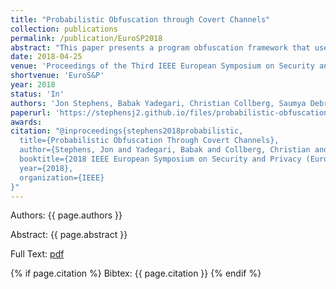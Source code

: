 ```yaml
---
title: "Probabilistic Obfuscation through Covert Channels"
collection: publications
permalink: /publication/EuroSP2018
abstract: "This paper presents a program obfuscation framework that uses covert channels through the program's execution environment to obfuscate information flow through the program. Unlike prior works on obfuscation, the use of covert channels removes visible information flows from the computation of the program and reroutes them through the program's runtime system and/or the operating system. This renders these information flows, and the corresponding control and data dependencies, invisible to program analysis tools such as symbolic execution engines. Additionally, we present the idea of probabilistic obfuscation which uses imperfect covert channels to leak information with some probabilistic guarantees. Experimental evaluation of our approach against state of the art detection and analysis techniques show the engines are not well-equipped to handle these obfuscations, particularly those of the probabilistic variety."
date: 2018-04-25
venue: 'Proceedings of the Third IEEE European Symposium on Security and Privacy'
shortvenue: 'EuroS&P'
year: 2018
status: 'In'
authors: 'Jon Stephens, Babak Yadegari, Christian Collberg, Saumya Debray, Carlos Scheidegger'
paperurl: 'https://stephensj2.github.io/files/probabilistic-obfuscation-covert.pdf'
awards:
citation: "@inproceedings{stephens2018probabilistic,
  title={Probabilistic Obfuscation Through Covert Channels},
  author={Stephens, Jon and Yadegari, Babak and Collberg, Christian and Debray, Saumya and Scheidegger, Carlos},
  booktitle={2018 IEEE European Symposium on Security and Privacy (EuroS\&P)},
  year={2018},
  organization={IEEE}
}"
---
```


Authors: {{ page.authors }}

Abstract: {{ page.abstract }}

Full Text: [pdf]({{page.paperurl}})

{% if page.citation %}
Bibtex: {{ page.citation }}
{% endif %}
